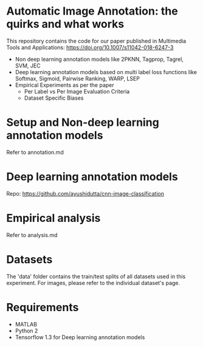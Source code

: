 # Automatic Image Annotation: the quirks and what works

This repository contains the code for our paper published in Multimedia Tools and Applications: https://doi.org/10.1007/s11042-018-6247-3

- Non deep learning annotation models like 2PKNN, Tagprop, Tagrel, SVM, JEC
- Deep learning annotation models based on multi label loss functions like Softmax, Sigmoid, Pairwise Ranking, WARP, LSEP
- Empirical Experiments as per the paper
  - Per Label vs Per Image Evaluation Criteria 
  - Dataset Specific Biases
  
# Setup and Non-deep learning annotation models
Refer to annotation.md

# Deep learning annotation models

Repo: https://github.com/ayushidutta/cnn-image-classification

# Empirical analysis

Refer to analysis.md

# Datasets

The 'data' folder contains the train/test splits of all datasets used in this experiment. For images, please refer to the individual dataset's page. 

# Requirements

- MATLAB
- Python 2
- Tensorflow 1.3 for Deep learning annotation models
